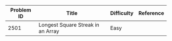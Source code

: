 | Problem ID | Title | Difficulty | Reference
| --- | --- | --- | ---
| 2501 | Longest Square Streak in an Array | Easy | 
